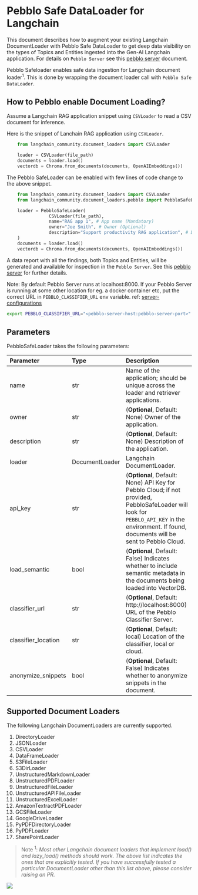 # Pebblo Safe DataLoader for Langchain

This document describes how to augment your existing Langchain DocumentLoader with Pebblo Safe DataLoader to get deep data visibility on the types of Topics and Entities ingested into the Gen-AI Langchain application. For details on `Pebblo Server` see this [pebblo server](daemon.md) document.

Pebblo Safeloader enables safe data ingestion for Langchain document loader<sup>1</sup>. This is done by wrapping the document loader call with `Pebblo Safe DataLoader`.

## How to Pebblo enable Document Loading?

Assume a Langchain RAG application snippet using `CSVLoader` to read a CSV document for inference.

Here is the snippet of Lanchain RAG application using `CSVLoader`.

```python
    from langchain_community.document_loaders import CSVLoader

    loader = CSVLoader(file_path)
    documents = loader.load()
    vectordb = Chroma.from_documents(documents, OpenAIEmbeddings())
```

The Pebblo SafeLoader can be enabled with few lines of code change to the above snippet.

```python
    from langchain_community.document_loaders import CSVLoader
    from langchain_community.document_loaders.pebblo import PebbloSafeLoader

    loader = PebbloSafeLoader(
                CSVLoader(file_path),
                name="RAG app 1", # App name (Mandatory)
                owner="Joe Smith", # Owner (Optional)
                description="Support productivity RAG application", # Description (Optional)
    )
    documents = loader.load()
    vectordb = Chroma.from_documents(documents, OpenAIEmbeddings())
```

A data report with all the findings, both Topics and Entities, will be generated and available for inspection in the `Pebblo Server`. See this [pebblo server](daemon.md) for further details.

Note: By default Pebblo Server runs at localhost:8000. If your Pebblo Server is running at some other location for eg. a docker container etc, put the correct URL in `PEBBLO_CLASSIFIER_URL` env variable. ref: [server-configurations](config.md#server)

```bash
export PEBBLO_CLASSIFIER_URL="<pebblo-server-host:pebblo-server-port>"
```

## Parameters
PebbloSafeLoader takes the following parameters:

| Parameter          | Type          | Description                                                                                                                                                                                   |
|:-------------------|:--------------|:----------------------------------------------------------------------------------------------------------------------------------------------------------------------------------------------|
| name               | str           | Name of the application; should be unique across the loader and retriever applications.                                                                                                       |
| owner              | str           | (**Optional**, Default: None) Owner of the application.                                                                                                                                       |
| description        | str           | (**Optional**, Default: None) Description of the application.                                                                                                                                 |
| loader             | DocumentLoader| Langchain DocumentLoader.                                                                                                                                                                     |
| api_key            | str           | (**Optional**, Default: None) API Key for Pebblo Cloud; if not provided, PebbloSafeLoader will look for `PEBBLO_API_KEY` in the environment. If found, documents will be sent to Pebblo Cloud.|
| load_semantic      | bool          | (**Optional**, Default: False) Indicates whether to include semantic metadata in the documents being loaded into VectorDB.                                                                    |
| classifier_url     | str           | (**Optional**, Default: http://localhost:8000) URL of the Pebblo Classifier Server.                                                                                                           |
| classifier_location| str           | (**Optional**, Default: local) Location of the classifier, local or cloud.                                                                                                                    |
| anonymize_snippets | bool          | (**Optional**, Default: False) Indicates whether to anonymize snippets in the document.                                                                                                       |


## Supported Document Loaders

The following Langchain DocumentLoaders are currently supported.

1. DirectoryLoader
1. JSONLoader
1. CSVLoader
1. DataFrameLoader
1. S3FileLoader
1. S3DirLoader
1. UnstructuredMarkdownLoader
1. UnstructuredPDFLoader
1. UnstructuredFileLoader
1. UnstructuredAPIFileLoader
1. UnstructuredExcelLoader
1. AmazonTextractPDFLoader
1. GCSFileLoader
1. GoogleDriveLoader
1. PyPDFDirectoryLoader
1. PyPDFLoader
1. SharePointLoader

> Note <sup>1</sup>: _Most other Langchain document loaders that implement load() and lazy_load() methods should work. The above list indicates the ones that are explicitly tested. If you have successfully tested a particular DocumentLoader other than this list above, please consider raising an PR._

<img referrerpolicy="no-referrer-when-downgrade" src="https://static.scarf.sh/a.png?x-pxid=663e4c29-b156-42a6-b49e-359111bfbd5b" />
